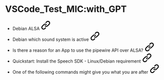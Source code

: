 # VSCode_Test_MIC:with_GPT

- Debian ALSA [![alt text][1]](https://wiki.debian.org/ALSA)
- Debian which sound system is active [![alt text][1]]()
- Is there a reason for an App to use the pipewire API over ALSA? [![alt text][1]](https://stackoverflow.com/questions/78008373/is-there-a-reason-for-an-app-to-use-the-pipewire-api-over-alsa)
- Quickstart: Install the Speech SDK - Linux/Debian requirement [![alt text][1]](https://learn.microsoft.com/en-us/azure/ai-services/speech-service/quickstarts/setup-platform?tabs=linux%2Cdebian%2Cdotnetcli%2Cjre%2Cmaven%2Cnodejs%2Cmac%2Cpypi&pivots=programming-language-csharp#tabpanel_1_linux)
- One of the following commands might give you what you are after [![alt text][1]](https://superuser.com/questions/47146/how-can-i-find-out-what-programs-are-using-sound-in-linux)

<!-- Link sign - Don't Found a better way :-( - You know a better method? - send me a email,please -->
[1]: img/link_symbol.svg